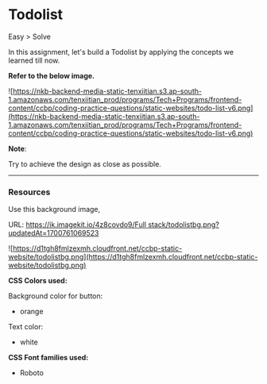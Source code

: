 # Todolist

Easy > Solve

In this assignment, let's build a Todolist by applying the concepts we learned till now.

**Refer to the below image.**

![https://nkb-backend-media-static-tenxiitian.s3.ap-south-1.amazonaws.com/tenxiitian_prod/programs/Tech+Programs/frontend-content/ccbp/coding-practice-questions/static-websites/todo-list-v6.png](https://nkb-backend-media-static-tenxiitian.s3.ap-south-1.amazonaws.com/tenxiitian_prod/programs/Tech+Programs/frontend-content/ccbp/coding-practice-questions/static-websites/todo-list-v6.png)

**Note**:

Try to achieve the design as close as possible.

---

### Resources

Use this background image,

URL: [https://ik.imagekit.io/4z8covdo9/Full stack/todolistbg.png?updatedAt=1700761069523](https://ik.imagekit.io/4z8covdo9/Full%20stack/todolistbg.png?updatedAt=1700761069523)

![https://d1tgh8fmlzexmh.cloudfront.net/ccbp-static-website/todolistbg.png](https://d1tgh8fmlzexmh.cloudfront.net/ccbp-static-website/todolistbg.png)

**CSS Colors used:**

Background color for button:

- orange

Text color:

- white

**CSS Font families used:**

- Roboto